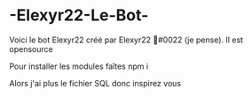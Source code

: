 # -Elexyr22-Le-Bot-
Voici le bot Elexyr22 créé par Elexyr22 👑#0022 (je pense). Il est opensource




Pour installer les modules faîtes npm i

Alors j'ai plus le fichier SQL donc inspirez vous 

